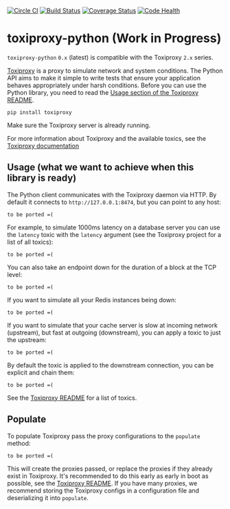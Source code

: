 [![Circle CI](https://circleci.com/gh/douglas/toxiproxy-python.svg?style=shield)](https://circleci.com/gh/douglas/toxiproxy-python) [![Build Status](https://travis-ci.org/douglas/toxiproxy-python.svg?branch=master)](https://travis-ci.org/douglas/toxiproxy-python) [![Coverage Status](https://coveralls.io/repos/github/douglas/toxiproxy-python/badge.svg?branch=master)](https://coveralls.io/github/douglas/toxiproxy-python?branch=master) [![Code Health](https://landscape.io/github/douglas/toxiproxy-python/master/landscape.svg?style=flat)](https://landscape.io/github/douglas/toxiproxy-python/master)

# toxiproxy-python (Work in Progress)

`toxiproxy-python` `0.x` (latest) is compatible with the Toxiproxy `2.x` series.

[Toxiproxy](https://github.com/shopify/toxiproxy) is a proxy to simulate network
and system conditions. The Python API aims to make it simple to write tests that
ensure your application behaves appropriately under harsh conditions. Before you
can use the Python library, you need to read the [Usage section of the Toxiproxy
README](https://github.com/shopify/toxiproxy#usage).

```
pip install toxiproxy
```

Make sure the Toxiproxy server is already running.

For more information about Toxiproxy and the available toxics, see the [Toxiproxy
documentation](https://github.com/shopify/toxiproxy)

## Usage (what we want to achieve when this library is ready)

The Python client communicates with the Toxiproxy daemon via HTTP. By default it
connects to `http://127.0.0.1:8474`, but you can point to any host:

```
to be ported =(
```

For example, to simulate 1000ms latency on a database server you can use the
`latency` toxic with the `latency` argument (see the Toxiproxy project for a
list of all toxics):

```
to be ported =(
```

You can also take an endpoint down for the duration of a block at the TCP level:

```
to be ported =(
```

If you want to simulate all your Redis instances being down:

```
to be ported =(
```

If you want to simulate that your cache server is slow at incoming network
(upstream), but fast at outgoing (downstream), you can apply a toxic to just the
upstream:

```
to be ported =(
```

By default the toxic is applied to the downstream connection, you can be
explicit and chain them:

```
to be ported =(
```

See the [Toxiproxy README](https://github.com/shopify/toxiproxy#Toxics) for a
list of toxics.

## Populate

To populate Toxiproxy pass the proxy configurations to the `populate` method:

```
to be ported =(
```

This will create the proxies passed, or replace the proxies if they already exist in Toxiproxy.
It's recommended to do this early as early in boot as possible, see the
[Toxiproxy README](https://github.com/shopify/toxiproxy#Usage). If you have many
proxies, we recommend storing the Toxiproxy configs in a configuration file and
deserializing it into `populate`.
